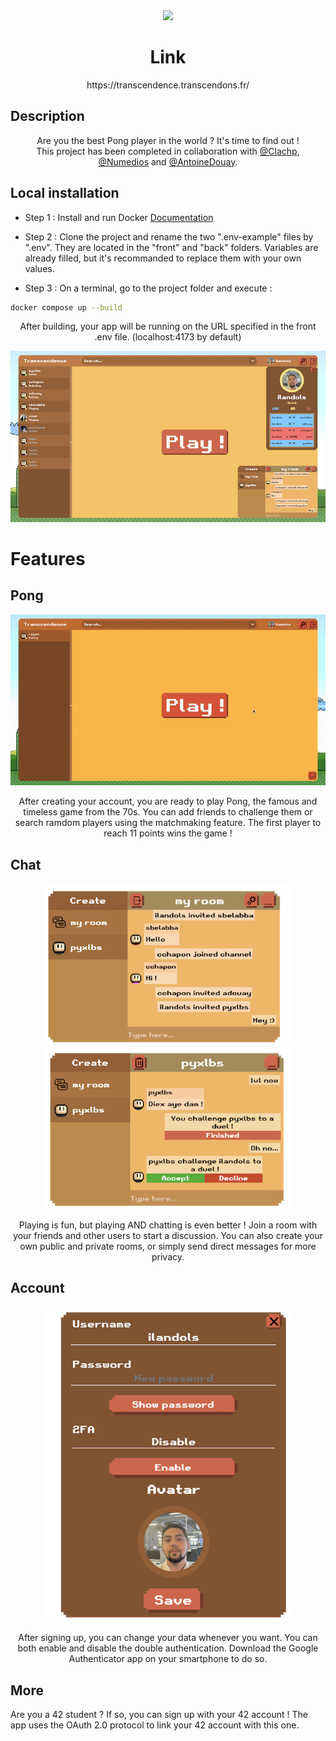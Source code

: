 <div align="center">
	<img src="other/readme_images/main.gif">
</div>

<h1 align="center">
	Link
</h1>
<p align="center">
	https://transcendence.transcendons.fr/
</p>


## Description
<p align="center">
	Are you the best Pong player in the world ? It's time to find out ! <br />
	This project has been completed in collaboration with <a href="https://github.com/Clachp" target="_blank">@Clachp</a>, <a href="https://github.com/Numedios" 		target="_blank">@Numedios</a> and <a href="https://github.com/AntoineDouay" target="_blank">@AntoineDouay</a>.
</p>



## Local installation

- Step 1 : Install and run Docker [Documentation](https://docs.docker.com/engine/install/)

- Step 2 : Clone the project and rename the two ".env-example" files by ".env". They are located in the "front" and "back" folders. Variables are already filled, but it's recommanded to replace them with your own values.

- Step 3 : On a terminal, go to the project folder and execute :
```bash
docker compose up --build
```

<p align="center">
	After building, your app will be running on the URL specified in the front .env file. (localhost:4173 by default)
</p>
<div align="center">
	<img src="other/readme_images/home.png">
</div>


# Features

## Pong
<div align="center">
	<img src="other/readme_images/game.gif">
</div>

<p align="center">
	After creating your account, you are ready to play Pong, the famous and timeless game from the 70s. You can add friends to challenge them or search ramdom players using the 	matchmaking feature. The first player to reach 11 points wins the game !
</p>

## Chat
<div align="center">
	<img src="other/readme_images/chat.png" width="400">
	<img src="other/readme_images/fight.png" width="400">
</div>

<p align="center">
	Playing is fun, but playing AND chatting is even better ! Join a room with your friends and other users to start a discussion. You can also create your own public and private rooms, or simply send direct messages for more privacy.
</p>

## Account
<div align="center">
	<img src="other/readme_images/settings.png" width="400">
</div>

<p align="center">
	After signing up, you can change your data whenever you want. You can both enable and disable the double authentication. Download the Google Authenticator app on your smartphone to do so.
</p>

## More
Are you a 42 student ? If so, you can sign up with your 42 account ! The app uses the OAuth 2.0 protocol to link your 42 account with this one.
